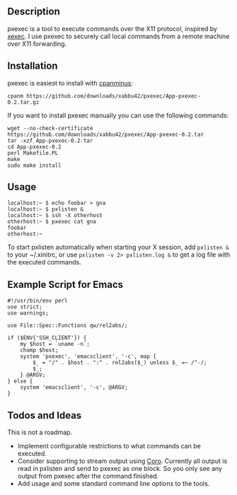 
Description
-----------

pxexec is a tool to execute commands over the X11 protocol, inspired by [xexec](http://gpl.internetconnection.net/). I use pxexec to securely call local commands from a remote machine over X11 forwarding.

Installation
------------

pxexec is easiest to install with [cpanminus](http://search.cpan.org/~miyagawa/App-cpanminus-1.1006/lib/App/cpanminus.pm):

    cpanm https://github.com/downloads/xabbu42/pxexec/App-pxexec-0.2.tar.gz

If you want to install pxexec manually you can use the following commands:

    wget --no-check-certificate https://github.com/downloads/xabbu42/pxexec/App-pxexec-0.2.tar
	tar -xzf App-pxexec-0.2.tar
	cd App-pxexec-0.2
	perl Makefile.PL	
	make
	sudo make install

Usage
-----

    localhost:~ $ echo foobar > gna
	localhost:~ $ pxlisten &
	localhost:~ $ ssh -X otherhost
	otherhost:~ $ pxexec cat gna
	foobar
	otherhost:~

To start pxlisten automatically when starting your X session, add `pxlisten &` to your ~/.xinitrc, or use `pxlisten -v 2> pxlisten.log &` to get a log file with the executed commands.

Example Script for Emacs
------------------------

    #!/usr/bin/env perl
    use strict;
    use warnings;

    use File::Spec::Functions qw/rel2abs/;

    if ($ENV{'SSH_CLIENT'}) {
    	my $host = `uname -n`;
    	chomp $host;
    	system 'pxexec', 'emacsclient', '-c', map {
    		$_ = "/" . $host . ":" . rel2abs($_) unless $_ =~ /^-/;
    		$_;
    	} @ARGV;
    } else {
    	system 'emacsclient', '-c', @ARGV;
    }

Todos and Ideas
---------------

This is not a roadmap.

- Implement configurable restrictions to what commands can be executed.
- Consider supporting to stream output using [Coro](http://search.cpan.org/~mlehmann/Coro/). Currently all output is read in pxlisten and send to pxexec as one block. So you only see any output from pxexec after the command finished.
- Add usage and some standard command line options to the tools.

